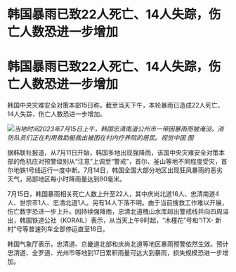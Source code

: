 # 韩国暴雨已致22人死亡、14人失踪，伤亡人数恐进一步增加

# 韩国暴雨已致22人死亡、14人失踪，伤亡人数恐进一步增加

韩国中央灾难安全对策本部15日称，截至当天下午，本轮暴雨已造成22人死亡、14人失踪，伤亡人数恐进一步增加。

![](https://inews.gtimg.com/newsapp_bt/0/15814050402/1000)_当地时间2023年7月15日上午，韩国忠清南道公州市一带因暴雨而被淹没。消防队员们正在利用救助艇救出被困在村内疗养院的居民。视觉中国
图_

据韩联社报道，从7月11日开始，韩国多地出现强降雨，该国中央灾难安全对策本部的危机应对预警级别从“注意”上调至“警戒”，首尔、釜山等地不同程度受灾，首尔地铁1号线运行一度中断。7月14日，韩国全国大部分地区出现狂风暴雨的恶劣天气，局部地区每小时降雨量达到80毫米。

7月15日，韩国暴雨相关死亡人数上升至22人，其中庆尚北道16人、忠清南道4人、世宗市1人、忠清北道1人。另有14人下落不明。由于当前搜救工作难以开展，伤亡数字恐进一步上升。因持续强降雨，忠清北道槐山水库超出警戒线并向四周溢出，韩国铁道公社（KORAIL）表示，从当天上午9时起，“木槿花”号和“ITX-
新村”号等普速列车全部停运直至16日。

韩国气象厅表示，忠清道、京畿道北部和庆尚北道等地区暴雨预警依然生效。预计忠清道、全罗道、光州市等地到17日累积雨量可达大到暴雨，损失规模恐进一步增加。

